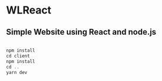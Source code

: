 # WLReact

## Simple Website using React and node.js


```c

npm install
cd client
npm install
cd ..
yarn dev

```
